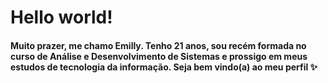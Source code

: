 # Hello world!

#### Muito prazer, me chamo Emilly. Tenho 21 anos, sou recém formada no curso de Análise e Desenvolvimento de Sistemas e prossigo em meus estudos de tecnologia da informação. Seja bem vindo(a) ao meu perfil ✨



<!--
**Millybraga/Millybraga** is a ✨ _special_ ✨ repository because its `README.md` (this file) appears on your GitHub profile.

Here are some ideas to get you started:

- 🔭 I’m currently working on ...
- 🌱 I’m currently learning ...
- 👯 I’m looking to collaborate on ...
- 🤔 I’m looking for help with ...
- 💬 Ask me about ...
- 📫 How to reach me: ...
- 😄 Pronouns: ...
- ⚡ Fun fact: ...
-->
